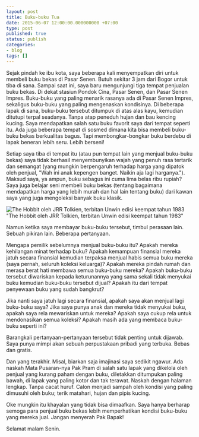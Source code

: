 ```yaml
---
layout: post
title: Buku-buku Tua
date: 2015-06-07 12:00:00.000000000 +07:00
type: post
published: true
status: publish
categories:
- blog
tags: []
---
```


Sejak pindah ke ibu kota, saya beberapa kali menyempatkan diri untuk membeli buku bekas di Pasar Senen. Butuh sekitar 3 jam dari Bogor untuk tiba di sana. Sampai saat ini, saya baru mengunjungi tiga tempat penjualan buku bekas. Di dekat stasiun Pondok Cina, Pasar Senen, dan Pasar Senen Impres. Buku-buku yang paling menarik rasanya ada di Pasar Senen Impres, sekaligus buku-buku yang paling mengenaskan kondisinya. Di beberapa lapak di sana, buku-buku tersebut ditumpuk di atas alas kayu, kemudian ditutupi terpal seadanya. Tanpa atap peneduh hujan dan bau kencing kucing. Saya mendapatkan salah satu buku favorit saya dari tempat seperti itu. Ada juga beberapa tempat di sosmed dimana kita bisa membeli buku-buku bekas berkualitas bagus. Tapi membongkar-bongkar buku berdebu di lapak beneran lebih seru. Lebih berseni!

Setiap saya tiba di tempat itu (atau pun tempat lain yang menjual buku-buku bekas) saya tidak berhasil menyembunyikan wajah yang penuh rasa tertarik dan semangat (yang mungkin berpengaruh terhadap harga yang dipatok oleh penjual, "Wah ini anak kepengen banget. Naikin aja lagi harganya."). Maksud saya, ya ampun, buku sebagus ini cuma lima belas ribu rupiah? Saya juga belajar seni membeli buku bekas (tentang bagaimana mendapatkan harga yang lebih murah dan hal lain tentang buku) dari kawan saya yang juga mengoleksi banyak buku klasik.

![The Hobbit oleh JRR Tolkien, terbitan Unwin edisi keempat tahun 1983](https://images.plurk.com/2mV2UzPQHrK2YLziEGd36g.jpg) "The Hobbit oleh JRR Tolkien, terbitan Unwin edisi keempat tahun 1983"

Namun ketika saya membayar buku-buku tersebut, timbul perasaan lain. Sebuah pikiran lain. Beberapa pertanyaan.

Mengapa pemilik sebelumnya menjual buku-buku itu? Apakah mereka kehilangan minat terhadap buku? Apakah kemampuan finansial mereka jatuh secara finansial kemudian terpaksa menjual habis semua buku mereka (saya pernah, seluruh koleksi keluarga)? Apakah mereka pindah rumah dan merasa berat hati membawa semua buku-buku mereka? Apakah buku-buku tersebut diwariskan kepada keturunannya yang sama sekali tidak menyukai buku kemudian buku-buku tersebut dijual? Apakah itu dari tempat penyewaan buku yang sudah bangkrut?

Jika nanti saya jatuh lagi secara finansial, apakah saya akan menjual lagi buku-buku saya? Jika saya punya anak dan mereka tidak menyukai buku, apakah saya rela mewariskan untuk mereka? Apakah saya cukup rela untuk mendonasikan semua koleksi? Apakah masih ada yang membaca buku-buku seperti ini?

Barangkali pertanyaan-pertanyaan tersebut tidak penting untuk dijawab.  Saya punya mimpi akan sebuah perpustakaan pribadi yang terbuka. Bebas dan gratis.

Dan yang terakhir. Misal, biarkan saja imajinasi saya sedikit ngawur. Ada naskah Mata Pusaran-nya Pak Pram di salah satu lapak yang dikelola oleh penjual yang kurang paham dengan buku, diletakkan ditumpukan paling bawah, di lapak yang paling kotor dan tak terawat. Naskah dengan halaman lengkap. Tanpa cacat huruf. Calon menjadi sampah oleh kondisi yang paling dimusuhi oleh buku; terik matahari, hujan dan pipis kucing.

Oke mungkin itu khayalan yang tidak bisa dimaafkan. Saya hanya berharap semoga para penjual buku bekas lebih memperhatikan kondisi buku-buku yang mereka jual. Jangan menyerah Pak Bapak!

Selamat malam Senin.
